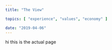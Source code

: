 ```yaml
---
title: "The View"

topics: [ "experience", "values", "economy" ]

date: "2019-04-06"
---
```


hi this is the actual page